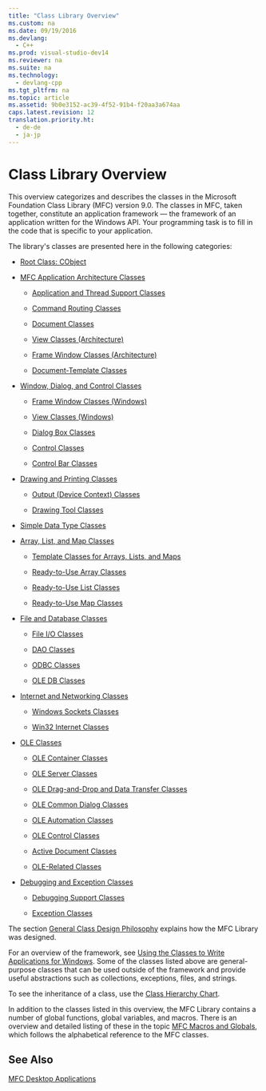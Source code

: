```yaml
---
title: "Class Library Overview"
ms.custom: na
ms.date: 09/19/2016
ms.devlang: 
  - C++
ms.prod: visual-studio-dev14
ms.reviewer: na
ms.suite: na
ms.technology: 
  - devlang-cpp
ms.tgt_pltfrm: na
ms.topic: article
ms.assetid: 9b0e3152-ac39-4f52-91b4-f20aa3a674aa
caps.latest.revision: 12
translation.priority.ht: 
  - de-de
  - ja-jp
---
```

# Class Library Overview
This overview categorizes and describes the classes in the Microsoft Foundation Class Library (MFC) version 9.0. The classes in MFC, taken together, constitute an application framework — the framework of an application written for the Windows API. Your programming task is to fill in the code that is specific to your application.  
  
 The library's classes are presented here in the following categories:  
  
-   [Root Class: CObject](../vs140/Root-Class--CObject.md)  
  
-   [MFC Application Architecture Classes](../vs140/MFC-Application-Architecture-Classes.md)  
  
    -   [Application and Thread Support Classes](../vs140/Application-and-Thread-Support-Classes.md)  
  
    -   [Command Routing Classes](../vs140/Command-Routing-Classes.md)  
  
    -   [Document Classes](../vs140/Document-Classes.md)  
  
    -   [View Classes (Architecture)](../vs140/View-Classes--Architecture-.md)  
  
    -   [Frame Window Classes (Architecture)](../vs140/Frame-Window-Classes--Architecture-.md)  
  
    -   [Document-Template Classes](../vs140/Document-Template-Classes.md)  
  
-   [Window, Dialog, and Control Classes](../vs140/Window--Dialog--and-Control-Classes.md)  
  
    -   [Frame Window Classes (Windows)](../vs140/Frame-Window-Classes--Windows-.md)  
  
    -   [View Classes (Windows)](../vs140/View-Classes--Windows-.md)  
  
    -   [Dialog Box Classes](../vs140/Dialog-Box-Classes.md)  
  
    -   [Control Classes](../vs140/Control-Classes.md)  
  
    -   [Control Bar Classes](../vs140/Control-Bar-Classes.md)  
  
-   [Drawing and Printing Classes](../vs140/Drawing-and-Printing-Classes.md)  
  
    -   [Output (Device Context) Classes](../vs140/Output--Device-Context--Classes.md)  
  
    -   [Drawing Tool Classes](../vs140/Drawing-Tool-Classes.md)  
  
-   [Simple Data Type Classes](../vs140/Simple-Data-Type-Classes.md)  
  
-   [Array, List, and Map Classes](../vs140/Array--List--and-Map-Classes.md)  
  
    -   [Template Classes for Arrays, Lists, and Maps](../vs140/Template-Classes-for-Arrays--Lists--and-Maps.md)  
  
    -   [Ready-to-Use Array Classes](../vs140/Ready-to-Use-Array-Classes.md)  
  
    -   [Ready-to-Use List Classes](../vs140/Ready-to-Use-List-Classes.md)  
  
    -   [Ready-to-Use Map Classes](../vs140/Ready-to-Use-Map-Classes.md)  
  
-   [File and Database Classes](../vs140/File-and-Database-Classes.md)  
  
    -   [File I/O Classes](../vs140/File-I-O-Classes.md)  
  
    -   [DAO Classes](../vs140/DAO-Classes.md)  
  
    -   [ODBC Classes](../vs140/ODBC-Classes.md)  
  
    -   [OLE DB Classes](../vs140/OLE-DB-Classes.md)  
  
-   [Internet and Networking Classes](../vs140/Internet-and-Networking-Classes.md)  
  
    -   [Windows Sockets Classes](../vs140/Windows-Sockets-Classes.md)  
  
    -   [Win32 Internet Classes](../vs140/Win32-Internet-Classes.md)  
  
-   [OLE Classes](../vs140/OLE-Classes.md)  
  
    -   [OLE Container Classes](../vs140/OLE-Container-Classes.md)  
  
    -   [OLE Server Classes](../vs140/OLE-Server-Classes.md)  
  
    -   [OLE Drag-and-Drop and Data Transfer Classes](../vs140/OLE-Drag-and-Drop-and-Data-Transfer-Classes.md)  
  
    -   [OLE Common Dialog Classes](../vs140/OLE-Common-Dialog-Classes.md)  
  
    -   [OLE Automation Classes](../vs140/OLE-Automation-Classes.md)  
  
    -   [OLE Control Classes](../vs140/OLE-Control-Classes.md)  
  
    -   [Active Document Classes](../vs140/Active-Document-Classes.md)  
  
    -   [OLE-Related Classes](../vs140/OLE-Related-Classes.md)  
  
-   [Debugging and Exception Classes](../vs140/Debugging-and-Exception-Classes.md)  
  
    -   [Debugging Support Classes](../vs140/Debugging-Support-Classes.md)  
  
    -   [Exception Classes](../vs140/Exception-Classes.md)  
  
 The section [General Class Design Philosophy](../vs140/General-Class-Design-Philosophy.md) explains how the MFC Library was designed.  
  
 For an overview of the framework, see [Using the Classes to Write Applications for Windows](../vs140/Using-the-Classes-to-Write-Applications-for-Windows.md). Some of the classes listed above are general-purpose classes that can be used outside of the framework and provide useful abstractions such as collections, exceptions, files, and strings.  
  
 To see the inheritance of a class, use the [Class Hierarchy Chart](../vs140/Hierarchy-Chart.md).  
  
 In addition to the classes listed in this overview, the MFC Library contains a number of global functions, global variables, and macros. There is an overview and detailed listing of these in the topic [MFC Macros and Globals](../vs140/MFC-Macros-and-Globals.md), which follows the alphabetical reference to the MFC classes.  
  
## See Also  
 [MFC Desktop Applications](../vs140/MFC-Desktop-Applications.md)